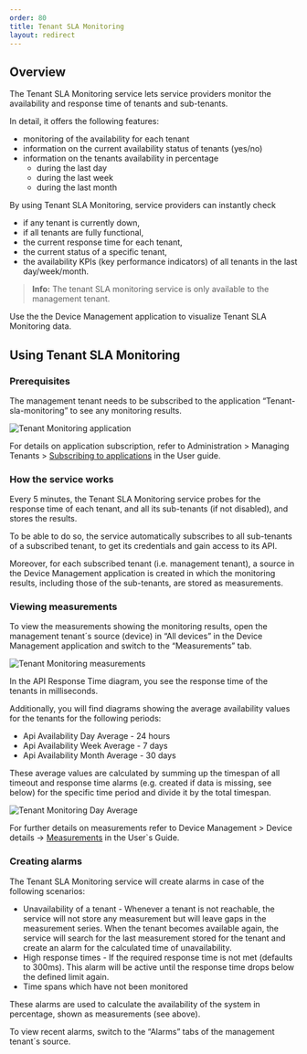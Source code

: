 ```yaml
---
order: 80
title: Tenant SLA Monitoring
layout: redirect
---
```


## Overview

The Tenant SLA Monitoring service lets service providers monitor the availability and response time of tenants and sub-tenants. 

In detail, it offers the following features:

* monitoring of the availability for each tenant 
* information on the current availability status of tenants (yes/no)
* information on the tenants availability in percentage
	* during the last day
	* during the last week
	* during the last month

By using Tenant SLA Monitoring, service providers can instantly check 

* if any tenant is currently down,
* if all tenants are fully functional,
* the current response time for each tenant,
* the current status of a specific tenant,
* the availability KPIs (key performance indicators) of all tenants in the last day/week/month.

>**Info:** The tenant SLA monitoring service is only available to the management tenant. 

Use the the Device Management application to visualize Tenant SLA Monitoring data.

## Using Tenant SLA Monitoring

### Prerequisites  

The management tenant needs to be subscribed to the application “Tenant-sla-monitoring” to see any monitoring results. 

<img src="/guides/images/users-guide/TenantMonitoringApplication.png" alt="Tenant Monitoring application" style="max-width: 100%">

For details on application subscription, refer to Administration > Managing Tenants > [Subscribing to applications](/guides/users-guide/enterprise-edition#subscribe) in the User guide.

### How the service works

Every 5 minutes, the Tenant SLA Monitoring service probes for the response time of each tenant, and all its sub-tenants (if not disabled), and stores the results.

To be able to do so, the service automatically subscribes to all sub-tenants of a subscribed tenant, to get its credentials and gain access to its API. 

Moreover, for each subscribed tenant (i.e. management tenant), a source in the Device Management application is created in which the monitoring results, including those of the sub-tenants, are stored as measurements.

### Viewing measurements

To view the measurements showing the monitoring results, open the management tenant´s source (device) in “All devices” in the Device Management application and switch to the “Measurements” tab.

<img src="/guides/images/users-guide/TenantMonitoringMeasurements.png" alt="Tenant Monitoring measurements" style="max-width: 100%">

In the API Response Time diagram, you see the response time of the tenants in milliseconds.

Additionally, you will find diagrams showing the average availability values for the tenants for the following periods:
 
* Api Availability Day Average - 24 hours
* Api Availability Week Average - 7 days
* Api Availability Month Average - 30 days

These average values are calculated by summing up the timespan of all timeout and response time alarms (e.g. created if data is missing, see below) for the specific time period and divide it by the total timespan.

<img src="/guides/images/users-guide/TenantMonitoringDayAverage.png" alt="Tenant Monitoring Day Average" style="max-width: 100%">

For further details on measurements refer to Device Management > Device details -> [Measurements](/guides/users-guide/device-management#measurements) in the User`s Guide.

### Creating alarms

The Tenant SLA Monitoring service will create alarms in case of the following scenarios:

* Unavailability of a tenant - Whenever a tenant is not reachable, the service will not store any measurement but will leave gaps in the measurement series. When the tenant becomes available again, the service will search for the last measurement stored for the tenant and create an alarm for the calculated time of unavailability. 
* High response times - If the required response time is not met (defaults to 300ms). This alarm will be active until the response time drops below the defined limit again. 
* Time spans which have not been monitored 

These alarms are used to calculate the availability of the system in percentage, shown as measurements (see above).

To view recent alarms, switch to the “Alarms” tabs of the management tenant´s source.